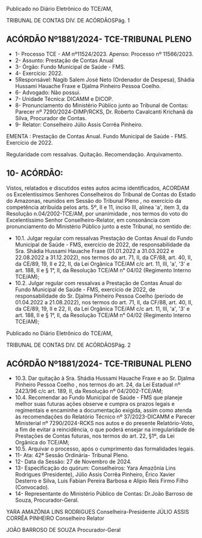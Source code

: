 Publicado  no  Diário  Eletrônico do TCE/AM,

TRIBUNAL DE CONTAS DIV. DE ACÓRDÃOSPág. 1

## ACÓRDÃO Nº1881/2024- TCE-TRIBUNAL PLENO

- 1- Processo TCE - AM nº11524/2023. Apenso: Processo nº  11566/2023.
- 2- Assunto: Prestação de Contas Anual
- 3- Órgão: Fundo Municipal de Saúde - FMS.
- 4- Exercício: 2022.
- 5Responsável: Nagib  Salem  José  Neto  (Ordenador  de  Despesa),  Shádia  Hussami Hauache Fraxe e Djalma Pinheiro Pessoa Coelho.
- 6- Advogado: Não possui.
- 7- Unidade Técnica: DICAMM e DICOP.
- 8- Pronunciamento  do  Ministério  Público  junto  ao  Tribunal  de  Contas: Parecer  nº 7290/2024-DIMP/RCKS,  Dr.  Roberto  Cavalcanti  Krichanã  da  Silva,  Procurador  de Contas.
- 9- Relator: Conselheiro Júlio Assis Corrêa Pinheiro.

EMENTA : Prestação de Contas Anual. Fundo Municipal de Saúde - FMS. Exercício de 2022.

Regularidade com ressalvas. Quitação. Recomendação. Arquivamento.

## 10-  ACÓRDÃO:

Vistos, relatados e discutidos estes autos acima identificados, ACORDAM os Excelentíssimos Senhores Conselheiros do Tribunal de Contas do Estado do Amazonas, reunidos em Sessão do Tribunal Pleno , no exercício da competência atribuída pelos arts. 5º, II e 11, inciso III, alínea 'a', item 3, da  Resolução  n.04/2002-TCE/AM, por unanimidade , nos  termos  do  voto  do  Excelentíssimo  Senhor  Conselheiro-Relator, em consonância com pronunciamento do Ministério Público junto a este Tribunal, no sentido de:

- 10.1. Julgar regular com ressalvas Prestação de Contas Anual do Fundo Municipal de Saúde - FMS, exercício de 2022, de responsabilidade da Sra. Shádia  Hussami  Hauache  Fraxe (01.01.2022  a  31.03.2022  e 22.08.2022 a 31.12.2022), nos termos do art. 71, II, da CF/88, art. 40, II, da CE/89, 19, II e 22, II, da Lei Orgânica TCE/AM c/c art. 11, III, 'a', '3' e  art.  188,  II  e  §  1°,  II,  da  Resolução  TCE/AM  n°  04/02  (Regimento Interno TCE/AM);
- 10.2. Julgar regular com ressalvas a Prestação de Contas Anual do Fundo Municipal de Saúde - FMS, exercício de 2022, de responsabilidade do Sr. Djalma  Pinheiro  Pessoa  Coelho (período de 01.04.2022 a 21.08.2022), nos termos do art. 71, II, da CF/88, art. 40, II, da CE/89, 19, II e 22, II, da Lei Orgânica TCE/AM c/c art. 11, III, 'a', '3' e art. 188, II e  §  1°,  II,  da  Resolução  TCE/AM  n°  04/02  (Regimento  Interno TCE/AM);

Publicado  no  Diário  Eletrônico do TCE/AM,

TRIBUNAL DE CONTAS DIV. DE ACÓRDÃOSPág. 2

## ACÓRDÃO Nº1881/2024- TCE-TRIBUNAL PLENO

- 10.3. Dar quitação à Sra. Shádia Hussami Hauache Fraxe e ao Sr. Djalma Pinheiro  Pessoa  Coelho ,  nos  termos  do  art.  24,  da  Lei  Estadual  nº 2423/96 c/c art. 189, II, da Resolução nº 04/2002-TCE/AM;
- 10.4. Recomendar ao Fundo Municipal de Saúde - FMS que planeje melhor suas futuras ações observe e cumpra os prazos legais e regimentais e encaminhe a documentação exigida, assim como atenda às recomendações  do  Relatório  Técnico  nº  37/2023-DICAMM  e  Parecer Ministerial nº 7290/2024-RCKS nos autos e do presente Relatório-Voto, a fim de evitar a reincidência, o que poderá ensejar na irregularidade de Prestações  de  Contas  futuras,  nos  termos  do  art.  22,  §1º,  da  Lei Orgânica do TCE/AM;
- 10.5. Arquivar o processo, após o cumprimento das formalidades legais.
- 11-  Ata: 42ª Sessão Ordinária- Tribunal Pleno.
- 12-  Data da Sessão: 27 de Novembro de 2024.
- 13-  Especificação do quórum: Conselheiros: Yara Amazônia Lins Rodrigues (Presidente),  Júlio  Assis  Corrêa  Pinheiro,  Érico  Xavier  Desterro  e  Silva,  Luis  Fabian Pereira Barbosa e Alípio Reis Firmo Filho (Convocado).
- 14-  Representante  do  Ministério  Público  de  Contas: Dr.João  Barroso  de  Souza, Procurador-Geral.

YARA AMAZÔNIA LINS RODRIGUES Conselheira-Presidente JÚLIO ASSIS CORRÊA PINHEIRO Conselheiro Relator

JOÃO BARROSO DE SOUZA Procurador-Geral